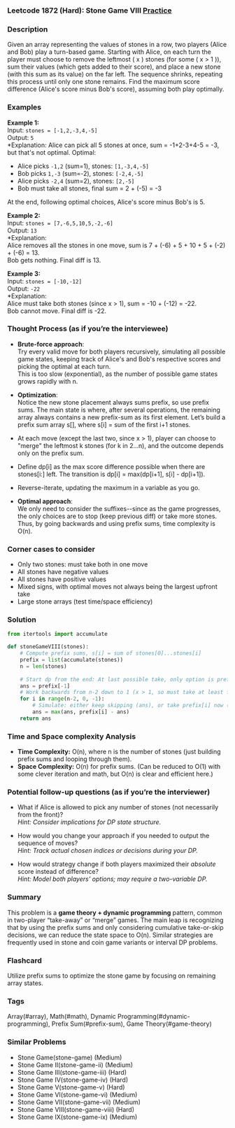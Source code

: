 ### Leetcode 1872 (Hard): Stone Game VIII [Practice](https://leetcode.com/problems/stone-game-viii)

### Description  
Given an array representing the values of stones in a row, two players (Alice and Bob) play a turn-based game. Starting with Alice, on each turn the player must choose to remove the leftmost \( x \) stones (for some \( x > 1 \)), sum their values (which gets added to their score), and place a new stone (with this sum as its value) on the far left. The sequence shrinks, repeating this process until only one stone remains. Find the maximum score difference (Alice's score minus Bob's score), assuming both play optimally.

### Examples  

**Example 1:**  
Input: `stones = [-1,2,-3,4,-5]`  
Output: `5`  
*Explanation: Alice can pick all 5 stones at once, sum = -1+2-3+4-5 = -3, but that's not optimal.
Optimal:  
- Alice picks `-1,2` (sum=1), stones: `[1,-3,4,-5]`  
- Bob picks `1,-3` (sum=-2), stones: `[-2,4,-5]`  
- Alice picks `-2,4` (sum=2), stones: `[2,-5]`  
- Bob must take all stones, final sum = 2 + (-5) = -3

At the end, following optimal choices, Alice's score minus Bob's is 5.

**Example 2:**  
Input: `stones = [7,-6,5,10,5,-2,-6]`  
Output: `13`  
*Explanation:  
Alice removes all the stones in one move, sum is 7 + (-6) + 5 + 10 + 5 + (-2) + (-6) = 13.  
Bob gets nothing. Final diff is 13.

**Example 3:**  
Input: `stones = [-10,-12]`  
Output: `-22`  
*Explanation:  
Alice must take both stones (since x > 1), sum = -10 + (-12) = -22.  
Bob cannot move. Final diff is -22.

### Thought Process (as if you’re the interviewee)  

- **Brute-force approach**:  
Try every valid move for both players recursively, simulating all possible game states, keeping track of Alice's and Bob's respective scores and picking the optimal at each turn.  
This is too slow (exponential), as the number of possible game states grows rapidly with n.

- **Optimization**:  
Notice the new stone placement always sums prefix, so use prefix sums. The main state is where, after several operations, the remaining array always contains a new prefix-sum as its first element. Let’s build a prefix sum array s[], where s[i] = sum of the first i+1 stones.

- At each move (except the last two, since x > 1), player can choose to "merge" the leftmost k stones (for k in 2...n), and the outcome depends only on the prefix sum.
- Define dp[i] as the max score difference possible when there are stones[i:] left. The transition is dp[i] = max(dp[i+1], s[i] - dp[i+1]).
- Reverse-iterate, updating the maximum in a variable as you go.

- **Optimal approach**:  
We only need to consider the suffixes--since as the game progresses, the only choices are to stop (keep previous diff) or take more stones. Thus, by going backwards and using prefix sums, time complexity is O(n).

### Corner cases to consider  
- Only two stones: must take both in one move  
- All stones have negative values  
- All stones have positive values  
- Mixed signs, with optimal moves not always being the largest upfront take  
- Large stone arrays (test time/space efficiency)

### Solution

```python
from itertools import accumulate

def stoneGameVIII(stones):
    # Compute prefix sums, s[i] = sum of stones[0]...stones[i]
    prefix = list(accumulate(stones))
    n = len(stones)
    
    # Start dp from the end: At last possible take, only option is prefix[n-1]
    ans = prefix[-1]
    # Work backwards from n-2 down to 1 (x > 1, so must take at least first 2 stones)
    for i in range(n-2, 0, -1):
        # Simulate: either keep skipping (ans), or take prefix[i] now (prefix[i] - ans)
        ans = max(ans, prefix[i] - ans)
    return ans
```

### Time and Space complexity Analysis  

- **Time Complexity:** O(n), where n is the number of stones (just building prefix sums and looping through them).
- **Space Complexity:** O(n) for prefix sums. (Can be reduced to O(1) with some clever iteration and math, but O(n) is clear and efficient here.)

### Potential follow-up questions (as if you’re the interviewer)  

- What if Alice is allowed to pick any number of stones (not necessarily from the front)?  
  *Hint: Consider implications for DP state structure.*

- How would you change your approach if you needed to output the sequence of moves?  
  *Hint: Track actual chosen indices or decisions during your DP.*

- How would strategy change if both players maximized their *absolute* score instead of difference?  
  *Hint: Model both players’ options; may require a two-variable DP.*

### Summary
This problem is a **game theory + dynamic programming** pattern, common in two-player “take-away” or “merge” games. The main leap is recognizing that by using the prefix sums and only considering cumulative take-or-skip decisions, we can reduce the state space to O(n). Similar strategies are frequently used in stone and coin game variants or interval DP problems.


### Flashcard
Utilize prefix sums to optimize the stone game by focusing on remaining array states.

### Tags
Array(#array), Math(#math), Dynamic Programming(#dynamic-programming), Prefix Sum(#prefix-sum), Game Theory(#game-theory)

### Similar Problems
- Stone Game(stone-game) (Medium)
- Stone Game II(stone-game-ii) (Medium)
- Stone Game III(stone-game-iii) (Hard)
- Stone Game IV(stone-game-iv) (Hard)
- Stone Game V(stone-game-v) (Hard)
- Stone Game VI(stone-game-vi) (Medium)
- Stone Game VII(stone-game-vii) (Medium)
- Stone Game VIII(stone-game-viii) (Hard)
- Stone Game IX(stone-game-ix) (Medium)